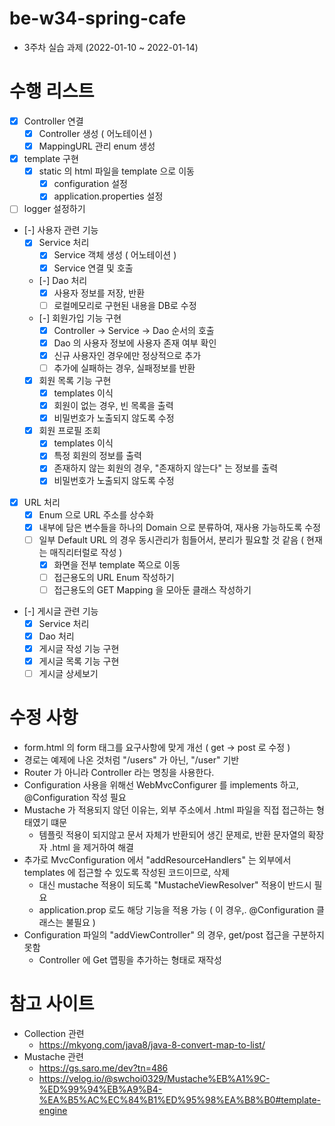 # be-w34-spring-cafe
- 3주차 실습 과제 (2022-01-10 ~ 2022-01-14)

# 수행 리스트
- [x] Controller 연결
  - [x] Controller 생성 ( 어노테이션 )
  - [x] MappingURL 관리 enum 생성
- [x] template 구현
  - [x] static 의 html 파일을 template 으로 이동
    - [x] configuration 설정
    - [x] application.properties 설정
- [ ] logger 설정하기
- [-] 사용자 관련 기능
  - [x] Service 처리
    - [x] Service 객체 생성 ( 어노테이션 )
    - [x] Service 연결 및 호출
  - [-] Dao 처리
    - [x] 사용자 정보를 저장, 반환
    - [ ] 로컬메모리로 구현된 내용을 DB로 수정
  - [-] 회원가입 기능 구현
    - [x] Controller -> Service -> Dao 순서의 호출
    - [x] Dao 의 사용자 정보에 사용자 존재 여부 확인
    - [x] 신규 사용자인 경우에만 정상적으로 추가
    - [ ] 추가에 실패하는 경우, 실패정보를 반환
  - [x] 회원 목록 기능 구현
    - [x] templates 이식
    - [x] 회원이 없는 경우, 빈 목록을 출력
    - [x] 비밀번호가 노출되지 않도록 수정
  - [x] 회원 프로필 조회
    - [x] templates 이식
    - [x] 특정 회원의 정보를 출력
    - [x] 존재하지 않는 회원의 경우, "존재하지 않는다" 는 정보를 출력
    - [x] 비밀번호가 노출되지 않도록 수정
- [x] URL 처리
  - [x] Enum 으로 URL 주소를 상수화
  - [x] 내부에 담은 변수들을 하나의 Domain 으로 분류하여, 재사용 가능하도록 수정
  - [ ] 일부 Default URL 의 경우 동시관리가 힘들어서, 분리가 필요할 것 같음 ( 현재는 매직리터럴로 작성 )
    - [x] 화면을 전부 template 쪽으로 이동
    - [ ] 접근용도의 URL Enum 작성하기
    - [ ] 접근용도의 GET Mapping 을 모아둔 클래스 작성하기
- [-] 게시글 관련 기능
  - [x] Service 처리
  - [x] Dao 처리
  - [x] 게시글 작성 기능 구현
  - [x] 게시글 목록 기능 구현
  - [ ] 게시글 상세보기

# 수정 사항
- form.html 의 form 태그를 요구사항에 맞게 개선 ( get -> post 로 수정 )
- 경로는 예제에 나온 것처럼 "/users" 가 아닌, "/user" 기반
- Router 가 아니라 Controller 라는 명칭을 사용한다.
- Configuration 사용을 위해선 WebMvcConfigurer 를 implements 하고, @Configuration 작성 필요
- Mustache 가 적용되지 않던 이유는, 외부 주소에서 .html 파일을 직접 접근하는 형태였기 떄문
  - 템플릿 적용이 되지않고 문서 자체가 반환되어 생긴 문제로, 반환 문자열의 확장자 .html 을 제거하여 해결
- 추가로 MvcConfiguration 에서 "addResourceHandlers" 는 외부에서 templates 에 접근할 수 있도록 작성된 코드이므로, 삭제
  - 대신 mustache 적용이 되도록 "MustacheViewResolver" 적용이 반드시 필요 
  - application.prop 로도 해당 기능을 적용 가능 ( 이 경우,. @Configuration 클래스는 불필요 )
- Configuration 파일의 "addViewController" 의 경우, get/post 접근을 구분하지 못함
  - Controller 에 Get 맵핑을 추가하는 형태로 재작성

# 참고 사이트
- Collection 관련
  - https://mkyong.com/java8/java-8-convert-map-to-list/
- Mustache 관련
  - https://gs.saro.me/dev?tn=486
  - https://velog.io/@swchoi0329/Mustache%EB%A1%9C-%ED%99%94%EB%A9%B4-%EA%B5%AC%EC%84%B1%ED%95%98%EA%B8%B0#template-engine
